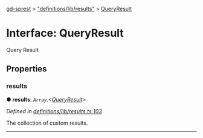 [gd-sprest](../README.md) > ["definitions/lib/results"](../modules/_definitions_lib_results_.md) > [QueryResult](../interfaces/_definitions_lib_results_.queryresult.md)



# Interface: QueryResult


Query Result


## Properties
<a id="results"></a>

###  results

**●  results**:  *`Array`.<[QueryResult](_definitions_lib_results_.queryresult.md)>* 

*Defined in [definitions/lib/results.ts:103](https://github.com/gunjandatta/sprest/blob/3de79f1/src/definitions/lib/results.ts#L103)*



The collection of custom results.




___


